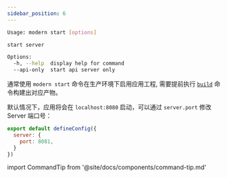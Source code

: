 ```yaml
---
sidebar_position: 6
---
```


```bash
Usage: modern start [options]

start server

Options:
  -h, --help  display help for command
  --api-only  start api server only
```

通常使用 `modern start` 命令在生产环境下启用应用工程, 需要提前执行 [`build`](/docs/apis/commands/mwa/build) 命令构建出对应产物。

默认情况下，应用将会在 `localhost:8080` 启动，可以通过 `server.port` 修改 Server 端口号：

```js
export default defineConfig({
  server: {
    port: 8081,
  }
})
```

import CommandTip from '@site/docs/components/command-tip.md'

<CommandTip />


